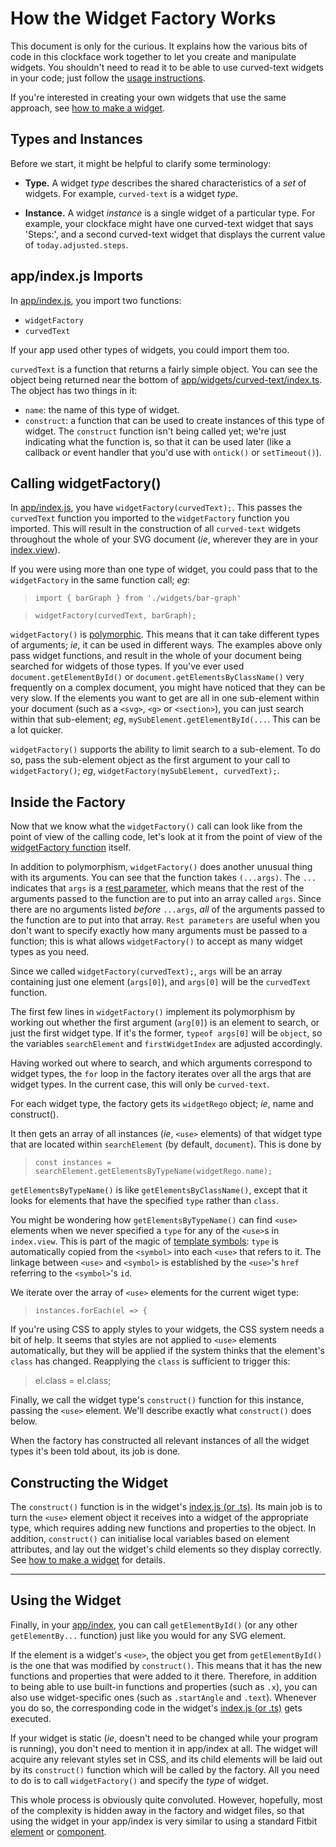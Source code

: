 # How the Widget Factory Works

This document is only for the curious. It explains how the various bits of code in this clockface work together to let you create and manipulate widgets. You shouldn't need to read it to be able to use curved-text widgets in your code; just follow the [usage instructions](usage.md).

If you're interested in creating your own widgets that use the same approach, see [how to make a widget](how-to-widget.md).

## Types and Instances

Before we start, it might be helpful to clarify some terminology:

- **Type.** A widget _type_ describes the shared characteristics of a _set_ of widgets. For example, `curved-text` is a widget _type_.

- **Instance.** A widget _instance_ is a single widget of a particular type. For example, your clockface might have one curved-text widget that says 'Steps:', and a second curved-text widget that displays the current value of `today.adjusted.steps`.

## app/index.js Imports

In [app/index.js](../app/index.js), you import two functions:

- `widgetFactory`
- `curvedText`

If your app used other types of widgets, you could import them too.

`curvedText` is a function that returns a fairly simple object. You can see the object being returned near the bottom of [app/widgets/curved-text/index.ts](../app/widgets/curved-text/index.ts). The object has two things in it:

- `name`: the name of this type of widget.
- `construct`: a function that can be used to create instances of this type of widget. The `construct` function isn't being called yet; we're just indicating what the function is, so that it can be used later (like a callback or event handler that you'd use with `ontick()` or `setTimeout()`).

## Calling widgetFactory()

In [app/index.js](../app/index.js), you have `widgetFactory(curvedText);`. This passes the `curvedText` function you imported to the `widgetFactory` function you imported. This will result in the construction of all `curved-text` widgets throughout the whole of your SVG document (_ie_, wherever they are in your [index.view](../resources/index.view)).

If you were using more than one type of widget, you could pass that to the `widgetFactory` in the same function call; _eg_:

> `import { barGraph } from './widgets/bar-graph'`

> `widgetFactory(curvedText, barGraph);`

`widgetFactory()` is [polymorphic](<https://en.wikipedia.org/wiki/Polymorphism_(computer_science)>). This means that it can take different types of arguments; _ie_, it can be used in different ways. The examples above only pass widget functions, and result in the whole of your document being searched for widgets of those types. If you've ever used `document.getElementById()` or `document.getElementsByClassName()` very frequently on a complex document, you might have noticed that they can be very slow. If the elements you want to get are all in one sub-element within your document (such as a `<svg>`, `<g>` or `<section>`), you can just search within that sub-element; _eg_, `mySubElement.getElementById(...`. This can be a lot quicker.

`widgetFactory()` supports the ability to limit search to a sub-element. To do so, pass the sub-element object as the first argument to your call to `widgetFactory()`; _eg_, `widgetFactory(mySubElement, curvedText);`.

## Inside the Factory

Now that we know what the `widgetFactory()` call can look like from the point of view of the calling code, let's look at it from the point of view of the [widgetFactory function](../app/widgets/widget-factory.ts) itself.

In addition to polymorphism, `widgetFactory()` does another unusual thing with its arguments. You can see that the function takes `(...args)`. The `...` indicates that `args` is a [rest parameter](https://developer.mozilla.org/en-US/docs/Web/JavaScript/Reference/Functions/rest_parameters), which means that the rest of the arguments passed to the function are to put into an array called `args`. Since there are no arguments listed _before_ `...args`, _all_ of the arguments passed to the function are to put into that array. `Rest parameters` are useful when you don't want to specify exactly how many arguments must be passed to a function; this is what allows `widgetFactory()` to accept as many widget types as you need.

Since we called `widgetFactory(curvedText);`, `args` will be an array containing just one element (`args[0]`), and `args[0]` will be the `curvedText` function.

The first few lines in `widgetFactory()` implement its polymorphism by working out whether the first argument (`arg[0]`) is an element to search, or just the first widget type. If it's the former, `typeof args[0]` will be `object`, so the variables `searchElement` and `firstWidgetIndex` are adjusted accordingly.

Having worked out where to search, and which arguments correspond to widget types, the `for` loop in the factory iterates over all the args that are widget types. In the current case, this will only be `curved-text`.

For each widget type, the factory gets its `widgetRego` object; _ie_, name and construct().

It then gets an array of all instances (_ie_, `<use>` elements) of that widget type that are located within `searchElement` (by default, `document`). This is done by

> `const instances = searchElement.getElementsByTypeName(widgetRego.name);`

`getElementsByTypeName()` is like `getElementsByClassName()`, except that it looks for elements that have the specified `type` rather than `class`.

You might be wondering how `getElementsByTypeName()` can find `<use>` elements when we never specified a `type` for any of the `<use>`s in `index.view`. This is part of the magic of [template symbols](https://dev.fitbit.com/build/guides/user-interface/svg/#template-symbols): `type` is automatically copied from the `<symbol>` into each `<use>` that refers to it. The linkage between `<use>` and `<symbol>` is established by the `<use>`'s `href` referring to the `<symbol>`'s `id`.

We iterate over the array of `<use>` elements for the current wiget type:

> `instances.forEach(el => {`

If you're using CSS to apply styles to your widgets, the CSS system needs a bit of help. It seems that styles are not applied to `<use>` elements automatically, but they will be applied if the system thinks that the element's `class` has changed. Reapplying the `class` is sufficient to trigger this:

> el.class = el.class;

Finally, we call the widget type's `construct()` function for this instance, passing the `<use>` element. We'll describe exactly what `construct()` does below.

When the factory has constructed all relevant instances of all the widget types it's been told about, its job is done.

## Constructing the Widget

The `construct()` function is in the widget's [index.js (or .ts)](../app/widgets/curved-text/index.ts). Its main job is to turn the `<use>` element object it receives into a widget of the appropriate type, which requires adding new functions and properties to the object. In addition, `construct()` can initialise local variables based on element attributes, and lay out the widget's child elements so they display correctly. See [how to make a widget](how-to-widget.md) for details.

---

## Using the Widget

Finally, in your [app/index](../app/index.js), you can call `getElementById()` (or any other `getElementBy...` function) just like you would for any SVG element.

If the element is a widget's `<use>`, the object you get from `getElementById()` is the one that was modified by `construct()`. This means that it has the new functions and properties that were added to it there. Therefore, in addition to being able to use built-in functions and properties (such as `.x`), you can also use widget-specific ones (such as `.startAngle` and `.text`). Whenever you do so, the corresponding code in the widget's [index.js (or .ts)](../app/widgets/curved-text/index.ts) gets executed.

If your widget is static (_ie_, doesn't need to be changed while your program is running), you don't need to mention it in app/index at all. The widget will acquire any relevant styles set in CSS, and its child elements will be laid out by its `construct()` function which will be called by the factory. All you need to do is to call `widgetFactory()` and specify the _type_ of widget.

This whole process is obviously quite convoluted. However, hopefully, most of the complexity is hidden away in the factory and widget files, so that using the widget in your app/index is very similar to using a standard Fitbit [element](https://dev.fitbit.com/build/guides/user-interface/svg/) or [component](https://dev.fitbit.com/build/guides/user-interface/svg-components/).
